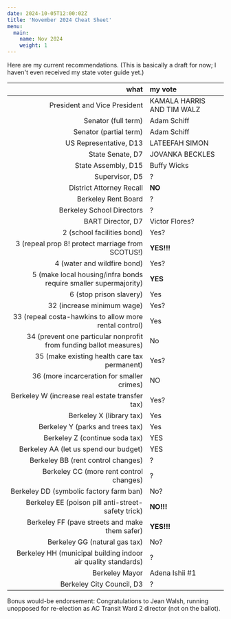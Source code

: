 ```yaml
---
date: 2024-10-05T12:00:02Z
title: 'November 2024 Cheat Sheet'
menu:
  main:
    name: Nov 2024
    weight: 1
---
```


Here are my current recommendations. (This is basically a draft for now; I haven't even received my state voter guide yet.)

<!--more-->

what|my vote
--:|:-----
President and Vice President | KAMALA HARRIS AND TIM WALZ
Senator (full term) | Adam Schiff
Senator (partial term) | Adam Schiff
US Representative, D13 | LATEEFAH SIMON
State Senate, D7 | JOVANKA BECKLES
State Assembly, D15 | Buffy Wicks
Supervisor, D5 | ?
District Attorney Recall | **NO**
Berkeley Rent Board | ?
Berkeley School Directors | ?
BART Director, D7 | Victor Flores?
2 (school facilities bond) | Yes?
3 (repeal prop 8! protect marriage from SCOTUS!) | **YES!!!**
4 (water and wildfire bond) | Yes?
5 (make local housing/infra bonds require smaller supermajority) | **YES**
6 (stop prison slavery) | Yes
32 (increase minimum wage) | Yes?
33 (repeal costa-hawkins to allow more rental control) | Yes
34 (prevent one particular nonprofit from funding ballot measures) | No
35 (make existing health care tax permanent) | Yes?
36 (more incarceration for smaller crimes) | NO
Berkeley W (increase real estate transfer tax) | Yes?
Berkeley X (library tax) | Yes
Berkeley Y (parks and trees tax) | Yes
Berkeley Z (continue soda tax) | YES
Berkeley AA (let us spend our budget) | YES
Berkeley BB (rent control changes) | ?
Berkeley CC (more rent control changes) | ?
Berkeley DD (symbolic factory farm ban) | No?
Berkeley EE (poison pill anti-street-safety trick) | **NO!!!**
Berkeley FF (pave streets and make them safer) | **YES!!!**
Berkeley GG (natural gas tax) | No?
Berkeley HH (municipal building indoor air quality standards) | ?
Berkeley Mayor | Adena Ishii #1
Berkeley City Council, D3 | ?

Bonus would-be endorsement: Congratulations to Jean Walsh, running unopposed for re-election as AC Transit Ward 2 director (not on the ballot).
